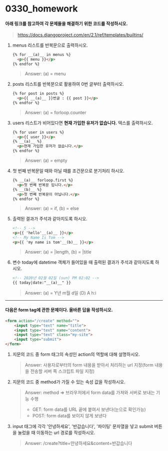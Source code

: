 # 0330_homework

#### 아래 링크를 참고하여 각 문제들을 해결하기 위한 코드를 작성하시오.

> https://docs.djangoproject.com/en/2.1/ref/templates/builtins/

1. menus 리스트를 반복문으로 출력하시오.

   ```html
   {% for __(a)__ in menus %}
     <p>{{ menu }}</p>
   {% endfor %}
   ```

   > Answer: (a) = menu

2. posts 리스트를 반복문으로 활용하여 0번 글부터 출력하시오.

   ```html
   {% for post in posts %}
     <p>{{ __(a)__ }}번글 : {{ post }}</p>
   {% endfor %}
   ```

   > Answer: (a) = forloop.counter

3. users 리스트가 비어있다면 **현재 가입한 유저가 없습니다.** 텍스를 출력하시오.

   ```html
   {% for user in users %}
     <p>{{ user }}</p>
   {% __(a)__ %}
     <p>현재 가입한 유저가 없습니다.</p>
   {% endfor %}
   ```

   > Answer: (a) = empty

4. 첫 번째 반복문일 때와 아닐 때를 조건문으로 분기처리 하시오.

   ```html
   {% __(a)__ forloop.first %}
     <p>첫 번째 반복문 입니다.</p>
   {% __(b)__ %}
     <p>첫 번째 반복문이 아닙니다.</p>
   {% endfor %}
   ```

   > Answer: (a) = if, (b) = else 

5. 출력된 결과가 주석과 같아지도록 하시오.

   ```html
   <!-- 5 -->
   <p>{{ 'hello'__(a)__ }}</p>
   <!-- My Name Is Tom -->
   <p>{{ 'my name is tom'__(b)__ }}</p>
   ```

   > Answer: (a) = |length, (b) = |title

6. 변수 today에 datetime 객체가 들어있을 때 출력된 결과가 주석과 같아지도록 하시오.

   ```html
   <!-- 2020년 02월 02일 (sun) PM 02:02 -->
   {{ today|date:"__(a)__" }}
   ```

   > Answer: (a) = Y년 m월 d일 (D) A h:i

---

#### 다음은 form tag에 관한 문제이다. 올바른 답을 작성하시오.

```html
<form action="/create" method="">
    <input type="text" name="title">
    <input type="text" name="content">
    <input type="text" class="my-site">
    <input type="submit">
</form>
```

1. 지문의 코드 중 form 태그의 속성인 action의 역할에 대해 설명하시오.

   > Answer: 사용자로부터의 form 내용을 받아서 처리하는 url 지정(form 내용을 전송할 서버 쪽 스크립트 파일 지정)

2. 지문의 코드 중 method가 가질 수 있는 속성 값을 작성하시오.

   > Answer: method => 브라우저에서 form data를 가져와 서버로 보내는 기능 수행
   >
   > - GET: form data를 URL 끝에 붙여서 보낸다(눈으로 확인가능)
   > - POST: form data를 보이지 않게 보낸다

3. input 태그에 각각 '안녕하세요', '반갑습니다', '파이팅' 문자열을 넣고 submit 버튼을 눌렀을 때 이동하는 url 경로를 작성하시오.

   > Answer: /create?title=안녕하세요&content=반갑습니다

